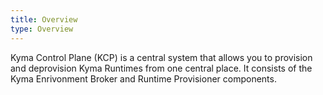 ```yaml
---
title: Overview
type: Overview
---
```


Kyma Control Plane (KCP) is a central system that allows you to provision and deprovision Kyma Runtimes from one central place. It consists of the Kyma Enrivonment Broker and Runtime Provisioner components.
